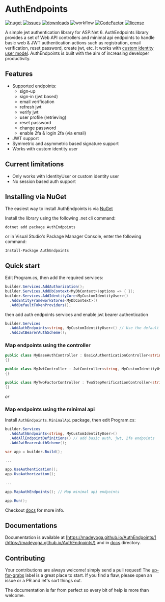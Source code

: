 # AuthEndpoints
[![nuget](https://img.shields.io/nuget/v/AuthEndpoints?label=version&logo=NuGet&style=flat-square)](https://www.nuget.org/packages/AuthEndpoints/)
[![issues](https://img.shields.io/github/issues/madeyoga/AuthEndpoints?color=blue&logo=github&style=flat-square)](https://github.com/madeyoga/AuthEndpoints/issues)
[![downloads](https://img.shields.io/nuget/dt/AuthEndpoints?color=blue&style=flat-square&logo=nuget)](https://www.nuget.org/packages/AuthEndpoints/)
![workflow](https://github.com/madeyoga/AuthEndpoints/actions/workflows/dotnet.yml/badge.svg)
[![CodeFactor](https://www.codefactor.io/repository/github/madeyoga/authendpoints/badge)](https://www.codefactor.io/repository/github/madeyoga/authendpoints)
[![license](https://img.shields.io/github/license/madeyoga/AuthEndpoints?color=blue&style=flat-square&logo=github)](https://github.com/madeyoga/AuthEndpoints/blob/main/LICENSE)

A simple jwt authentication library for ASP.Net 6. AuthEndpoints library provides a set of Web API controllers and minimal api endpoints to handle basic web & JWT authentication actions such as registration, email verification, reset password, create jwt, etc. It works with [custom identity user model](https://docs.microsoft.com/en-us/aspnet/core/security/authentication/customize-identity-model?view=aspnetcore-6.0#custom-user-data). AuthEndpoints is built with the aim of increasing developer productivity.

## Features
- Supported endpoints:
  - sign-up
  - sign-in (jwt based)
  - email verification
  - refresh jwt
  - verify jwt
  - user profile (retrieving)
  - reset password
  - change password
  - enable 2fa & login 2fa (via email)
- JWT support
- Symmetric and asymmetric based signature support
- Works with custom identity user

## Current limitations
- Only works with IdentityUser or custom identity user
- No session based auth support 

## Installing via NuGet
The easiest way to install AuthEndpoints is via [NuGet](https://www.nuget.org/packages/AuthEndpoints/)

Install the library using the following .net cli command:

```
dotnet add package AuthEndpoints
```

or in Visual Studio's Package Manager Console, enter the following command:

```
Install-Package AuthEndpoints
```

## Quick start
Edit Program.cs, then add the required services:

```cs
builder.Services.AddAuthorization();
builder.Services.AddDbContext<MyDbContext>(options => { });
builder.Services.AddIdentityCore<MyCustomIdentityUser>()
  .AddEntityFrameworkStores<MyDbContext>()
  .AddDefaultTokenProviders();
```

then add auth endpoints services and enable jwt bearer authentication

```cs
builder.Services
  .AddAuthEndpoints<string, MyCustomIdentityUser>() // Use the default and minimum config
  .AddJwtBearerAuthScheme();
```

### Map endpoints using the controller
```cs
public class MyBaseAuthController : BasicAuthenticationController<string, MyCustomIdentityUser>
{}

public class MyJwtController : JwtController<string, MyCustomIdentityUser>
{}

public class MyTwoFactorController : TwoStepVerificationController<string, MyCustomIdentityUser>
{}
```
_or_ 

### Map endpoints using the minimal api
Install `AuthEndpoints.MinimalApi` package, then edit Program.cs:

```cs
builder.Services
  .AddAuthEndpoints<string, MyCustomIdentityUser>()
  .AddAllEndpointDefinitions() // add basic auth, jwt, 2fa endpoints
  .AddJwtBearerAuthScheme();

var app = builder.Build();

...

app.UseAuthentication();
app.UseAuthorization();

...

app.MapAuthEndpoints(); // Map minimal api endpoints

app.Run();
```

Checkout [docs](https://madeyoga.github.io/AuthEndpoints/wiki/get-started.html) for more info.

## Documentations
Documentation is available at [https://madeyoga.github.io/AuthEndpoints/](https://madeyoga.github.io/AuthEndpoints/) and in [docs](https://github.com/madeyoga/AuthEndpoints/tree/main/docs) directory.

## Contributing
Your contributions are always welcome! simply send a pull request! The [up-for-grabs](https://github.com/madeyoga/AuthEndpoints/labels/up-for-grabs) label is a great place to start. If you find a flaw, please open an issue or a PR and let's sort things out.

The documentation is far from perfect so every bit of help is more than welcome.
